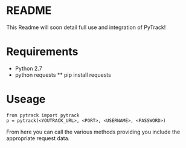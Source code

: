 # README #

This Readme will soon detail full use and integration of PyTrack!

# Requirements #
* Python 2.7
* python requests
** pip install requests

# Useage #

    from pytrack import pytrack
    p = pytrack(<YOUTRACK_URL>, <PORT>, <USERNAME>, <PASSWORD>)


From here you can call the various methods providing you include the appropriate request data.